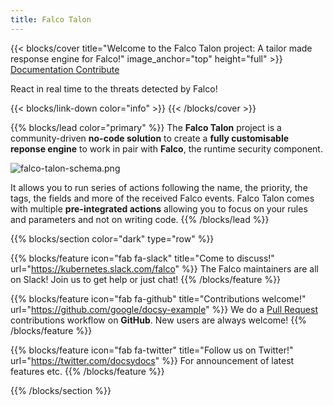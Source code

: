 ```yaml
---
title: Falco Talon
---
```


{{< blocks/cover title="Welcome to the Falco Talon project: A tailor made response engine for Falco!" image_anchor="top" height="full" >}}
<a class="btn btn-lg btn-primary me-3 mb-4" href="/docs/">
  Documentation <i class="fas fa-arrow-alt-circle-right ms-2"></i>
</a>
<a class="btn btn-lg btn-secondary me-3 mb-4" href="https://github.com/issif/falco-talon">
  Contribute <i class="fab fa-github ms-2 "></i>
</a>

<p class="lead mt-5">React in real time to the threats detected by Falco!</p>

{{< blocks/link-down color="info" >}}
{{< /blocks/cover >}}


{{% blocks/lead color="primary" %}}
The **Falco Talon** project is a community-driven **no-code solution** to create a **fully customisable reponse engine** to work in pair with **Falco**, the runtime security component. 

![falco-talon-schema.png](/images/falco-talon-schema.png)

It allows you to run series of actions following the name, the priority, the tags, the fields and more of the received Falco events. Falco Talon comes with multiple **pre-integrated actions** allowing you to focus on your rules and parameters and not on writing code.
{{% /blocks/lead %}}


{{% blocks/section color="dark" type="row" %}}

{{% blocks/feature icon="fab fa-slack" title="Come to discuss!" url="https://kubernetes.slack.com/falco" %}}
The Falco maintainers are all on Slack! Join us to get help or just chat!
{{% /blocks/feature %}}

{{% blocks/feature icon="fab fa-github" title="Contributions welcome!" url="https://github.com/google/docsy-example" %}}
We do a [Pull Request](https://github.com/google/docsy-example/pulls) contributions workflow on **GitHub**. New users are always welcome!
{{% /blocks/feature %}}

{{% blocks/feature icon="fab fa-twitter" title="Follow us on Twitter!" url="https://twitter.com/docsydocs" %}}
For announcement of latest features etc.
{{% /blocks/feature %}}

{{% /blocks/section %}}



